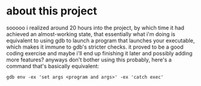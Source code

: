 # about this project

sooooo i realized around 20 hours into the project, by which time it had
achieved an almost-working state, that essentially what i'm doing is equivalent
to using gdb to launch a program that launches your executable, which makes it
immune to gdb's stricter checks. it proved to be a good coding exercise and
maybe i'll end up finishing it later and possibly adding more features? anyways
don't bother using this probably, here's a command that's basically equivalent:

```
gdb env -ex 'set args <program and args>' -ex 'catch exec'
```
